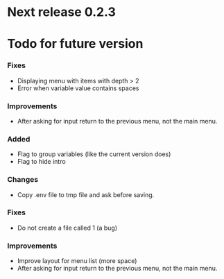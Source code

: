 # Next release 0.2.3

# Todo for future version

### Fixes
- Displaying menu with items with depth > 2
- Error when variable value contains spaces

### Improvements
- After asking for input return to the previous menu, not the main menu.

### Added
- Flag to group variables (like the current version does)
- Flag to hide intro

### Changes
- Copy .env file to tmp file and ask before saving.

### Fixes
- Do not create a file called 1 (a bug)

### Improvements
- Improve layout for menu list (more space)
- After asking for input return to the previous menu, not the main menu.
